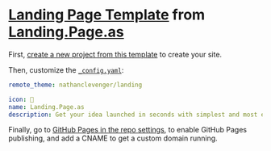 # [Landing Page Template](https://github.com/nathanclevenger/landing-page/generate) from [Landing.Page.as](https://landing.page.as)

First, [create a new project from this template](https://github.com/nathanclevenger/landing-page/generate) to create your site.

Then, customize the [`_config.yaml`](/_config.yaml):

```yaml
remote_theme: nathanclevenger/landing

icon: 🚀
name: Landing.Page.as
description: Get your idea launched in seconds with simplest and most easy-to-use landing page template you've ever worked with.
```

Finally, go to [GitHub Pages in the repo settings](../../settings/pages), to enable GitHub Pages publishing, and add a CNAME to get a custom domain running.
